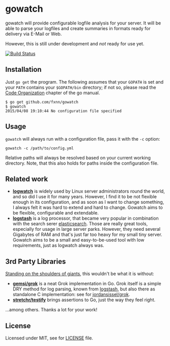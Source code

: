 # gowatch

gowatch will provide configurable logfile analysis for your server. It will be able to parse your logfiles and create
summaries in formats ready for delivery via E-Mail or Web.

However, this is still under development and _not_ ready for use yet.

[![Build Status](https://travis-ci.org/fxnn/gowatch.svg)](https://travis-ci.org/fxnn/gowatch)

## Installation

Just `go get` the program. The following assumes that your `GOPATH` is set and your `PATH` contains your `$GOPATH/bin` directory; if not so, please read the [Code Organization](https://golang.org/doc/code.html#Organization) chapter of the go manual.

```
$ go get github.com/fxnn/gowatch
$ gowatch
2015/04/08 19:10:44 No configuration file specified
```

## Usage

`gowatch` will always run with a configuration file, pass it with the `-c` option:

```
gowatch -c /path/to/config.yml
```

Relative paths will always be resolved based on your current working directory. Note, that this also holds for paths inside the configuration file.

## Related work

* **[logwatch](http://logwatch.sourceforge.net)** is widely used by Linux server administrators round the world, and so did
  I use it for many years. However, I find it to be not flexible enough in its configuration, and as soon as I want to
  change something, I always felt it was hard to extend and hard to change. Gowatch aims to be flexible, configurable
  and extendable.
* **[logstash](http://logstash.net)** is a log processor, that became very popular in combination with the search serer
  [elasticsearch](http://www.elasticsearch.org). Those are really great tools, especially for usage in large server
  parks. However, they need several Gigabytes of RAM and that's just far too heavy for my small tiny server. Gowatch
  aims to be a small and easy-to-be-used tool with low requirements, just as logwatch always was.

## 3rd Party Libraries

[Standing on the shoulders of giants](http://en.wikipedia.org/wiki/Standing_on_the_shoulders_of_giants), this wouldn't be what it is without:

* **[gemsi/grok](http://github.com/gemsi/grok)** is a neat Grok implementation in Go. Grok itself is a simple DRY method
  for log parsing, known from [logstash](http://logstash.net/docs/latest/filters/grok), but also there as standalone C
  implementation: see for [jordansissel/grok](https://github.com/jordansissel/grok).
* **[stretchr/testify](http://github.com/stretchr/testify)** brings assertions to Go, just the way they feel right.

...among others. Thanks a lot for your work!

## License

Licensed under MIT, see for [LICENSE](LICENSE) file.
